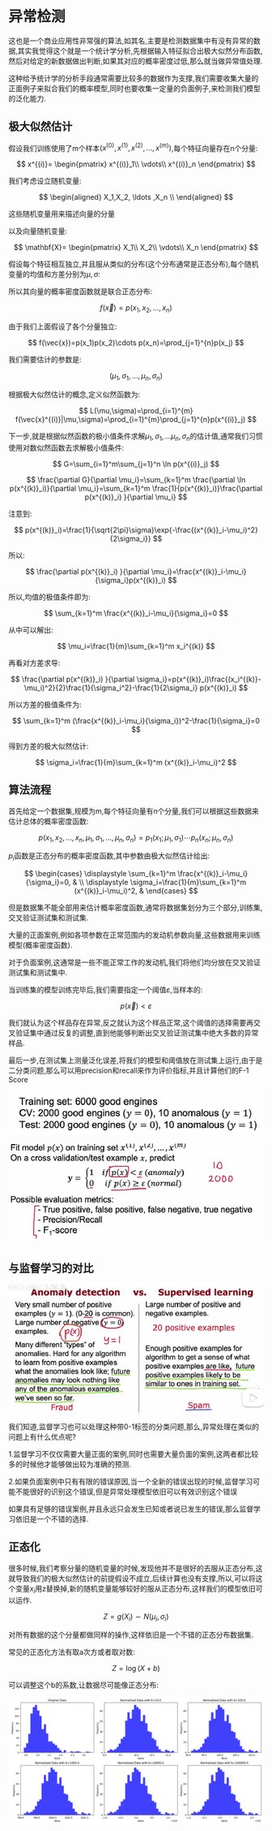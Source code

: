 # 异常检测

这也是一个商业应用性非常强的算法,如其名,主要是检测数据集中有没有异常的数据,其实我觉得这个就是一个统计学分析,先根据输入特征拟合出极大似然分布函数,然后对给定的新数据做出判断,如果其对应的概率密度过低,那么就当做异常值处理.

这种给予统计学的分析手段通常需要比较多的数据作为支撑,我们需要收集大量的正面例子来拟合我们的概率模型,同时也要收集一定量的负面例子,来检测我们模型的泛化能力.

## 极大似然估计

假设我们训练使用了m个样本$(x^{(0)},x^{(1)},x^{(2)}, \ldots ,x^{(m)})$,每个特征向量存在n个分量:

$$
x^{(i)}=
\begin{pmatrix}
    x^{(i)}_1\\
    \vdots\\
    x^{(i)}_n
\end{pmatrix}
$$

我们考虑设立随机变量:

$$
\begin{aligned}
X_1,X_2, \ldots ,X_n \\
\end{aligned}
$$

这些随机变量用来描述向量的分量

以及向量随机变量:

$$
\mathbf{X}=
\begin{pmatrix}
    X_1\\
    X_2\\
    \vdots\\
    X_n
\end{pmatrix}
$$

假设每个特征相互独立,并且服从类似的分布(这个分布通常是正态分布),每个随机变量的均值和方差分别为$\mu,\sigma$:

所以其向量的概率密度函数就是联合正态分布:

$$
f(\vec{x})=p(x_1,x_2, \ldots ,x_n)
$$

由于我们上面假设了各个分量独立:

$$
f(\vec{x})=p(x_1)p(x_2)\cdots p(x_n)=\prod_{j=1}^{n}p(x_j) 
$$

我们需要估计的参数是:

$$
(\mu_1,\sigma_1, \ldots ,\mu_n,\sigma_n)
$$

根据极大似然估计的概念,定义似然函数为:

$$
L(\mu,\sigma)=\prod_{i=1}^{m} f(\vec{x}^{(i)}|\mu,\sigma)=\prod_{i=1}^{m}\prod_{j=1}^{n}p(x^{(i)}_j) 
$$

下一步,就是根据似然函数的极小值条件求解$\mu_1,\sigma_1, \ldots \mu_n,\sigma_n$的估计值,通常我们习惯使用对数似然函数去求解极小值条件:

$$
G=\sum_{i=1}^m\sum_{j=1}^n \ln p(x^{(i)}_j) 
$$

$$
\frac{\partial G}{\partial \mu_i}=\sum_{k=1}^m \frac{\partial \ln p(x^{(k)}_i)}{\partial \mu_i}=\sum_{k=1}^m \frac{1}{p(x^{(k)}_i)}\frac{\partial p(x^{(k)}_i) }{\partial \mu_i}
$$


注意到:

$$
p(x^{(k)}_i)=\frac{1}{\sqrt{2\pi}\sigma}\exp{-\frac{(x^{(k)}_i-\mu_i)^2}{2\sigma_i}}
$$

所以:

$$
\frac{\partial p(x^{(k)}_i) }{\partial \mu_i}=\frac{x^{(k)}_i-\mu_i}{\sigma_i}p(x^{(k)}_i)
$$

所以,均值的极值条件即为:

$$
\sum_{k=1}^m \frac{x^{(k)}_i-\mu_i}{\sigma_i}=0
$$

从中可以解出:

$$
\mu_i=\frac{1}{m}\sum_{k=1}^m x_i^{(k)}
$$

再看对方差求导:

$$
\frac{\partial p(x^{(k)}_i) }{\partial \sigma_i}=p(x^{(k)}_i)\frac{(x_i^{(k)}-\mu_i)^2}{2}\frac{1}{\sigma_i^2}-\frac{1}{2\sigma_i} p(x^{(k)}_i) 
$$

所以方差的极值条件为:

$$
\sum_{k=1}^m (\frac{x^{(k)}_i-\mu_i}{\sigma_i})^2-\frac{1}{\sigma_i}=0
$$

得到方差的极大似然估计:

$$
\sigma_i=\frac{1}{m}\sum_{k=1}^m (x^{(k)}_i-\mu_i)^2
$$

## 算法流程

首先给定一个数据集,规模为m,每个特征向量有n个分量,我们可以根据这些数据来估计总体的概率密度函数:

$$
p(x_1,x_2, \ldots ,x_n,\mu_1,\sigma_1, \ldots ,\mu_n,\sigma_n)=p_1(x_1;\mu_1,\sigma_1)\cdots p_n(x_n;\mu_n,\sigma_n)
$$

$p_i$函数是正态分布的概率密度函数,其中参数由极大似然估计给出:

$$
\begin{cases} \displaystyle \sum_{k=1}^m \frac{x^{(k)}_i-\mu_i}{\sigma_i}=0, &  \\ \displaystyle \sigma_i=\frac{1}{m}\sum_{k=1}^m (x^{(k)}_i-\mu_i)^2, &  \end{cases}
$$

但是数据集不能全部用来估计概率密度函数,通常将数据集划分为三个部分,训练集,交叉验证测试集和测试集.

大量的正面案例,例如各项参数在正常范围内的发动机参数向量,这些数据用来训练模型(概率密度函数).

对于负面案例,这通常是一些不能正常工作的发动机,我们将他们均分放在交叉验证测试集和测试集中.

当训练集的模型训练完毕后,我们需要指定一个阈值$\varepsilon$,当样本的:

$$
p(\vec{x})<\varepsilon
$$

我们就认为这个样品存在异常,反之就认为这个样品正常,这个阈值的选择需要再交叉验证集中通过反复的调整,直到他能够判断出交叉验证测试集中绝大多数的异常样品.

最后一步,在测试集上测量泛化误差,将我们的模型和阈值放在测试集上运行,由于是二分类问题,那么可以用precision和recall来作为评价指标,并且计算他们的F-1 Score

![alt text](image-7.png)

![alt text](image-8.png)

## 与监督学习的对比

![alt text](image-9.png)

我们知道,监督学习也可以处理这种带0-1标签的分类问题,那么,异常处理在类似的问题上有什么优点呢?

1.监督学习不仅仅需要大量正面的案例,同时也需要大量负面的案例,这两者都比较多的时候他才能够做出较为准确的预测.

2.如果负面案例中只有有限的错误原因,当一个全新的错误出现的时候,监督学习可能不能很好的识别这个错误,但是异常处理模型依旧可以有效识别这个错误

如果具有足够的错误案例,并且永远只会发生已知或者说已发生的错误,那么监督学习依旧是一个不错的选择.

## 正态化

很多时候,我们考察分量的随机变量的时候,发现他并不是很好的去服从正态分布,这就导致我们的极大似然估计的前提假设不成立,后续计算也没有支撑,所以,可以将这个变量$x_i$用z替换掉,新的随机变量能够较好的服从正态分布,这样我们的模型依旧可以运作.

$$
Z=g(X_i)\sim N(\mu_i,\sigma_i) 
$$

对所有数据的这个分量都做同样的操作,这样依旧是一个不错的正态分布数据集.

常见的正态化方法有取a次方或者取对数:

$$
Z=\log(X+b)
$$

可以调整这个b的系数,让数据尽可能像正态分布:

![alt text](Figure_2.png)
